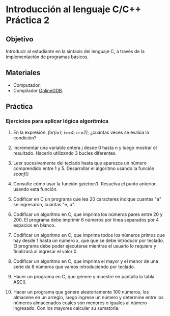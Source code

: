 # Introducción al lenguaje C/C++ Práctica 2

## Objetivo

Introducir al estudiante en la sintaxis del lenguaje C, a través de la implementación de programas básicos.

## Materiales

- Computador.
- Compilador [OnlineGDB](https://www.onlinegdb.com/online_c_compiler).


## Práctica

### **Ejercicios para aplicar lógica algorítmica**

1. En la expresión: *for(i=1; i==4; i+=2);* ¿cuántas veces se evalúa la condición?

1. Incrementar una variable entera j desde 0 hasta n y luego mostrar el resultado.
Hacerlo utilizando 3 bucles diferentes. 

1. Leer sucesivamente del teclado hasta que aparezca un número comprendido entre 1 y 5. Desarrollar el algoritmo usando la función *scanf()*

1. Consulte cómo usar la función *getchar()*. Resuelva el punto anterior usando esta función. 

1. Codificar en C un programa que lea 20 caracteres indique cuantas "a" se ingresaron, cuantas "e, u".

1. Codificar un algoritmo en C, que imprima los números pares entre 20 y 200. El programa debe imprimir 6 números por línea separados por 4 espacios en blanco.

1. Codificar un algoritmo en C, que imprima todos los números primos que hay desde 1 hasta un número x, que que se debe introducir por teclado. El programa debe poder ejecutarse mientras el usuario lo requiera y finalizará al ingresar el valor 0.

1. Codificar un algoritmo en C, que imprima el mayor y el menor de una serie de 8 números que vamos introduciendo por teclado.

1. Hacer un programa en C, que genere y muestre en pantalla la tabla ASCII.

1. Hacer un programa que genere aleatoriamente 100 números, los almacene en un arreglo, luego ingrese un número y determine entre los números almacenados cuales son menores o iguales al número ingresado. Con los mayores calcular su sumatoria.